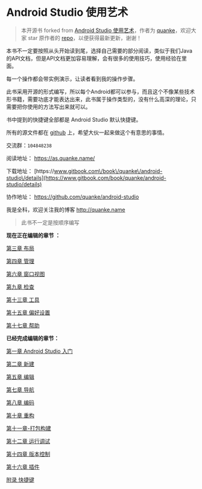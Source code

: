 # Android Studio 使用艺术

> 本开源书 forked from [Android Studio 使用艺术](https://github.com/quanke/android-studio)，作者为 [quanke](https://github.com/quanke)，欢迎大家 star 原作者的 [repo](https://github.com/quanke/android-studio)，以便获得最新更新，谢谢！

本书不一定要按照从头开始读到尾，选择自己需要的部分阅读，类似于我们Java的API文档，但是API文档更加容易理解，会有很多的使用技巧，使用经验在里面。

每一个操作都会带实例演示，让读者看到我的操作步骤。

此书采用开源的形式编写，所以每个Android都可以参与，而且这个不像某些技术形书籍，需要功底才能表达出来，此书属于操作类型的，没有什么高深的理论，只需要把你使用的方法写出来就可以。

书中提到的快捷键全部都是 Android Studio 默认快捷键。

所有的源文件都在 [github](https://github.com/quanke/android-studio) 上，希望大伙一起来做这个有意思的事情。

交流群：`104848238`

阅读地址： [https:\/\/as.quanke.name\/](https://as.quanke.name/)

下载地址： [https:\/\/www.gitbook.com\/book\/quanke\/android-studio\/details](https://www.gitbook.com/book/quanke/android-studio/details)

协作地址： [https:\/\/github.com\/quanke\/android-studio](https://github.com/quanke/android-studio)

我是全科，欢迎关注我的博客 [http:\/\/quanke.name](http://quanke.name)

> 此书不一定是按顺序编写

**现在正在编辑的章节 ：**

[第三章 布局](https://as.quanke.name/%E7%AC%AC%E4%B8%89%E7%AB%A0-%E5%B8%83%E5%B1%80.html)

[第四章 管理](https://as.quanke.name/%E7%AC%AC%E5%9B%9B%E7%AB%A0-%E7%AE%A1%E7%90%86.html)

[第六章 窗口视图](https://as.quanke.name/%E7%AC%AC%E5%85%AD%E7%AB%A0-%E7%AA%97%E5%8F%A3%E8%A7%86%E5%9B%BE.html)

[第九章 检查](https://as.quanke.name/%E7%AC%AC%E5%85%AD%E7%AB%A0-%E7%AA%97%E5%8F%A3%E8%A7%86%E5%9B%BE.html)

[第十三章 工具](https://as.quanke.name/%E7%AC%AC%E4%B9%9D%E7%AB%A0-%E6%A3%80%E6%9F%A5.html)

[第十五章 偏好设置](https://as.quanke.name/%E7%AC%AC%E5%8D%81%E4%BA%94%E7%AB%A0-%E5%81%8F%E5%A5%BD%E8%AE%BE%E7%BD%AE.html)

[第十七章 帮助](https://as.quanke.name/%E7%AC%AC%E5%8D%81%E4%B8%83%E7%AB%A0-%E5%B8%AE%E5%8A%A9.html)

**已经完成编辑的章节：**

[第一章 Android Studio 入门](https://as.quanke.name/%E7%AC%AC%E4%B8%80%E7%AB%A0%20Android%20Studio%20%E5%85%A5%E9%97%A8.html)

[第二章 新建](https://as.quanke.name/%E6%96%B0%E5%BB%BA.html)

[第五章 编辑](https://quanke.gitbooks.io/android-studio/content/%E7%AC%AC%E4%BA%94%E7%AB%A0-%E7%BC%96%E8%BE%91.html)

[第七章 导航](https://quanke.gitbooks.io/android-studio/content/%E7%AC%AC%E4%B8%83%E7%AB%A0-%E5%AF%BC%E8%88%AA.html)

[第八章 编码](https://quanke.gitbooks.io/android-studio/content/%E7%AC%AC%E5%85%AB%E7%AB%A0-%E7%BC%96%E7%A0%81.html)

[第十章 重构](https://quanke.gitbooks.io/android-studio/content/%E7%AC%AC%E5%8D%81%E7%AB%A0-%E9%87%8D%E6%9E%84.html)

[第十一章-打包构建](https://quanke.gitbooks.io/android-studio/content/%E7%AC%AC%E5%8D%81%E4%B8%80%E7%AB%A0-%E6%89%93%E5%8C%85%E6%9E%84%E5%BB%BA.html)

[第十二章 运行调试](https://as.quanke.name/%E7%AC%AC%E5%8D%81%E4%BA%8C%E7%AB%A0-%E8%BF%90%E8%A1%8C%E8%B0%83%E8%AF%95.html)

[第十四章 版本控制](https://as.quanke.name/%E7%AC%AC%E5%8D%81%E5%9B%9B%E7%AB%A0-%E7%89%88%E6%9C%AC%E6%8E%A7%E5%88%B6.html)

[第十六章 插件](https://quanke.gitbooks.io/android-studio/content/%E7%AC%AC%E5%8D%81%E5%85%AD%E7%AB%A0-%E6%8F%92%E4%BB%B6.html)

[附录 快捷键](https://quanke.gitbooks.io/android-studio/content/%E9%99%84%E5%BD%95-%E5%BF%AB%E6%8D%B7%E9%94%AE.html)

